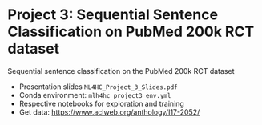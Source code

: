 # Project 3: Sequential Sentence Classification on PubMed 200k RCT dataset

Sequential sentence classification on the PubMed 200k RCT dataset

- Presentation slides `ML4HC_Project_3_Slides.pdf`
- Conda environment: `mlh4hc_project3_env.yml`
- Respective notebooks for exploration and training
- Get data: https://www.aclweb.org/anthology/I17-2052/